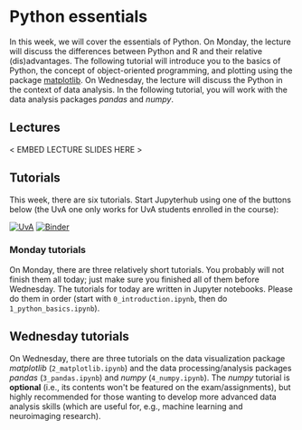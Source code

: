# Python essentials
In this week, we will cover the essentials of Python. On Monday, the lecture will discuss the differences between Python and R and their relative (dis)advantages. The following tutorial will introduce you to the basics of Python, the concept of object-oriented programming, and plotting using the package [matplotlib](https://matplotlib.org/). On Wednesday, the lecture will discuss the Python in the context of data analysis. In the following tutorial, you will work with the data analysis packages *pandas* and *numpy*.

## Lectures
< EMBED LECTURE SLIDES HERE >

## Tutorials
This week, there are six tutorials. Start Jupyterhub using one of the buttons below (the UvA one only works for UvA students enrolled in the course):

[![UvA](https://badgen.net/badge/UvA/Jupyterhub/orange)](https://neuroimaging.lukas-snoek.com)
[![Binder](https://mybinder.org/badge_logo.svg)](https://mybinder.org/v2/gh/lukassnoek/introPy/master?urlpath=lab/tree/tutorials)

### Monday tutorials
On Monday, there are three relatively short tutorials. You probably will not finish them all today; just make sure you finished all of them before Wednesday. The tutorials for today are written in Jupyter notebooks. Please do them in order (start with `0_introduction.ipynb`, then do `1_python_basics.ipynb`).

## Wednesday tutorials
On Wednesday, there are three tutorials on the data visualization package *matplotlib* (`2_matplotlib.ipynb`) and the data processing/analysis packages *pandas* (`3_pandas.ipynb`) and *numpy* (`4_numpy.ipynb`). The *numpy* tutorial is **optional** (i.e., its contents won't be featured on the exam/assignments), but highly recommended for those wanting to develop more advanced data analysis skills (which are useful for, e.g., machine learning and neuroimaging research).